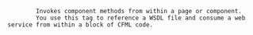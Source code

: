 
			Invokes component methods from within a page or component.
			You use this tag to reference a WSDL file and consume a web service from within a block of CFML code.
		